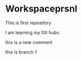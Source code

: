 # Workspaceprsnl
This is first repository


I am learning my GIt hubs

this is a new comment 

this is branch 1 
